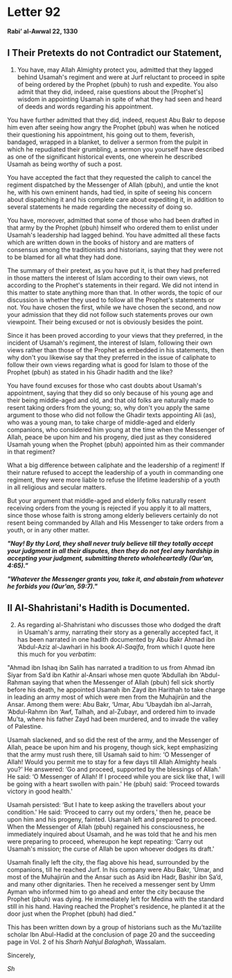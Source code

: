 Letter 92
=========

**Rabi’ al-Awwal 22, 1330**

I Their Pretexts do not Contradict our Statement,
-------------------------------------------------

1) You have, may Allah Almighty protect you, admitted that they lagged
behind Usamah's regiment and were at Jurf reluctant to proceed in spite
of being ordered by the Prophet (pbuh) to rush and expedite. You also
admit that they did, indeed, raise questions about the [Prophet's]
wisdom in appointing Usamah in spite of what they had seen and heard of
deeds and words regarding his appointment.

You have further admitted that they did, indeed, request Abu Bakr to
depose him even after seeing how angry the Prophet (pbuh) was when he
noticed their questioning his appointment, his going out to them,
feverish, bandaged, wrapped in a blanket, to deliver a sermon from the
pulpit in which he repudiated their grumbling, a sermon you yourself
have described as one of the significant historical events, one wherein
he described Usamah as being worthy of such a post.

You have accepted the fact that they requested the caliph to cancel the
regiment dispatched by the Messenger of Allah (pbuh), and untie the knot
he, with his own eminent hands, had tied, in spite of seeing his concern
about dispatching it and his complete care about expediting it, in
addition to several statements he made regarding the necessity of doing
so.

You have, moreover, admitted that some of those who had been drafted in
that army by the Prophet (pbuh) himself who ordered them to enlist under
Usamah's leadership had lagged behind. You have admitted all these facts
which are written down in the books of history and are matters of
consensus among the traditionists and historians, saying that they were
not to be blamed for all what they had done.

The summary of their pretext, as you have put it, is that they had
preferred in those matters the interest of Islam according to their own
views, not according to the Prophet's statements in their regard. We did
not intend in this matter to state anything more than that. In other
words, the topic of our discussion is whether they used to follow all
the Prophet's statements or not. You have chosen the first, while we
have chosen the second, and now your admission that they did not follow
such statements proves our own viewpoint. Their being excused or not is
obviously besides the point.

Since it has been proved according to your views that they preferred, in
the incident of Usamah's regiment, the interest of Islam, following
their own views rather than those of the Prophet as embedded in his
statements, then why don't you likewise say that they preferred in the
issue of caliphate to follow their own views regarding what is good for
Islam to those of the Prophet (pbuh) as stated in his Ghadir hadith and
the like?

You have found excuses for those who cast doubts about Usamah's
appointment, saying that they did so only because of his young age and
their being middle-aged and old, and that old folks are naturally made
to resent taking orders from the young; so, why don't you apply the same
argument to those who did not follow the Ghadir texts appointing Ali
(as), who was a young man, to take charge of middle-aged and elderly
companions, who considered him young at the time when the Messenger of
Allah, peace be upon him and his progeny, died just as they considered
Usamah young when the Prophet (pbuh) appointed him as their commander in
that regiment?

What a big difference between caliphate and the leadership of a
regiment! If their nature refused to accept the leadership of a youth in
commanding one regiment, they were more liable to refuse the lifetime
leadership of a youth in all religious and secular matters.

But your argument that middle-aged and elderly folks naturally resent
receiving orders from the young is rejected if you apply it to all
matters, since those whose faith is strong among elderly believers
certainly do not resent being commanded by Allah and His Messenger to
take orders from a youth, or in any other matter.

***"Nay! By thy Lord, they shall never truly believe till they totally
accept your judgment in all their disputes, then they do not feel any
hardship in accepting your judgment, submitting thereto wholeheartedly
(Qur'an, 4:65)."***

***"Whatever the Messenger grants you, take it, and abstain from
whatever he forbids you (Qur'an, 59:7)."***

II Al-Shahristani's Hadith is Documented.
-----------------------------------------

2) As regarding al-Shahristani who discusses those who dodged the draft
in Usamah's army, narrating their story as a generally accepted fact, it
has been narrated in one hadith documented by Abu Bakr Ahmad ibn
‘Abdul-Aziz al-Jawhari in his book *Al-Saqifa*, from which I quote here
this much for you *verbatim*:

"Ahmad ibn Ishaq ibn Salih has narrated a tradition to us from Ahmad ibn
Siyar from Sa’d ibn Kathir al-Ansari whose men quote ‘Abdullah ibn
‘Abdul-Rahman saying that when the Messenger of Allah (pbuh) fell sick
shortly before his death, he appointed Usamah ibn Zayd ibn Harithah to
take charge in leading an army most of which were men from the Muhajirün
and the Ansar. Among them were: Abu Bakr, ‘Umar, Abu ‘Ubaydah ibn
al-Jarrah, ‘Abdul-Rahmn ibn ‘Awf, Talhah, and al-Zubayr, and ordered him
to invade Mu'ta, where his father Zayd had been murdered, and to invade
the valley of Palestine.

Usamah slackened, and so did the rest of the army, and the Messenger of
Allah, peace be upon him and his progeny, though sick, kept emphasizing
that the army must rush there, till Usamah said to him: ‘O Messenger of
Allah! Would you permit me to stay for a few days till Allah Almighty
heals you?' He answered: ‘Go and proceed, supported by the blessings of
Allah.' He said: ‘O Messenger of Allah! If I proceed while you are sick
like that, I will be going with a heart swollen with pain.' He (pbuh)
said: ‘Proceed towards victory in good health.'

Usamah persisted: ‘But I hate to keep asking the travellers about your
condition.' He said: ‘Proceed to carry out my orders,' then he, peace be
upon him and his progeny, fainted. Usamah left and prepared to proceed.
When the Messenger of Allah (pbuh) regained his consciousness, he
immediately inquired about Usamah, and he was told that he and his men
were preparing to proceed, whereupon he kept repeating: ‘Carry out
Usamah's mission; the curse of Allah be upon whoever dodges its draft.'

Usamah finally left the city, the flag above his head, surrounded by the
companions, till he reached Jurf. In his company were Abu Bakr, ‘Umar,
and most of the Muhajirün and the Ansar such as Asid ibn Hadr, Bashir
ibn Sa’d, and many other dignitaries. Then he received a messenger sent
by Umm Ayman who informed him to go ahead and enter the city because the
Prophet (pbuh) was dying. He immediately left for Medina with the
standard still in his hand. Having reached the Prophet's residence, he
planted it at the door just when the Prophet (pbuh) had died."

This has been written down by a group of historians such as the
Mu’tazilite scholar Ibn Abul-Hadid at the conclusion of page 20 and the
succeeding page in Vol. 2 of his *Sharh Nahjul Balaghah*, Wassalam.

Sincerely,

*Sh*


